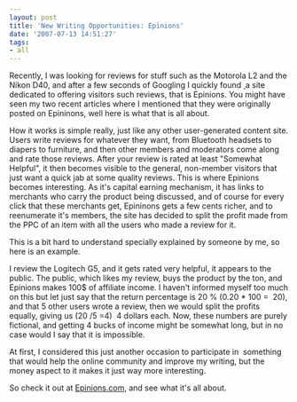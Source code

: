```yaml
---
layout: post
title: 'New Writing Opportunities: Epinions'
date: '2007-07-13 14:51:27'
tags:
- all
---
```


Recently, I was looking for reviews for stuff such as the Motorola L2 and the Nikon D40, and after a few seconds of Googling I quickly found ¸a site dedicated to offering visitors such reviews, that is Epinions. You might have seen my two recent articles where I mentioned that they were originally posted on Epininons, well here is what that is all about.

How it works is simple really, just like any other user-generated content site. Users write reviews for whatever they want, from Bluetooth headsets to diapers to furniture, and then other members and moderators come along and rate those reviews. After your review is rated at least "Somewhat Helpful", it then becomes visible to the general, non-member visitors that just want a quick jab at some quality reviews. This is where Epinions becomes interesting. As it's capital earning mechanism, it has links to merchants who carry the product being discussed, and of course for every click that these merchants get, Epininons gets a few cents richer, and to reenumerate it's members, the site has decided to split the profit made from the PPC of an item with all the users who made a review for it.

This is a bit hard to understand specially explained by someone by me, so here is an example.

I review the Logitech G5, and it gets rated very helpful, it appears to the public. The public, which likes my review, buys the product by the ton, and Epinions makes 100$ of affiliate income. I haven't informed myself too much on this but let just say that the return percentage is 20 % (0.20 * 100 =  20), and that 5 other users wrote a review, then we would split the profits equally, giving us (20 /5 =4)  4 dollars each. Now, these numbers are purely fictional, and getting 4 bucks of income might be somewhat long, but in no case would I say that it is impossible.

At first, I considered this just another occasion to participate in  something that would help the online community and improve my writing, but the money aspect to it makes it just way more interesting.

So check it out at <a href="http://epinions.com">Epinions.com</a>, and see what it's all about.